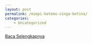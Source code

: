 ```yaml
---
layout: post
permalink: /mimpi-ketemu-singa-betina/
categories:
    - Uncategorized
---
```


[Baca Selengkapnya](/08)